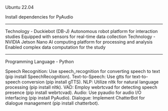 Ubuntu 22.04 

Install dependencies for PyAudio

------

Technology - Duckiebot (DB-J)
Autonomous robot platform for interaction studies
Equipped with sensors for real-time data collection
Technology - NVIDIA Jetson Nano
AI computing platform for processing and analysis
Enabled complex data computation for the study


-------------------

Programming Language - Python

Speech Recognition: Use speech_recognition for converting speech to text (pip install SpeechRecognition).
Text-to-Speech: Use gtts for text-to-speech conversion (pip install gTTS).
NLP: Utilize nltk for natural language processing (pip install nltk).
VAD: Employ webrtcvad for detecting speech presence (pip install webrtcvad).
Audio: Use pyaudio for audio I/O interfacing (pip install PyAudio).
Dialogue: Implement ChatterBot for dialogue management (pip install chatterbot).